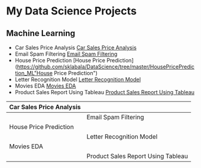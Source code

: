# My Data Science Projects 

## Machine Learning 
- Car Sales Price Analysis [Car Sales Price Analysis](https://github.com/sklabala/DataScience/tree/master/CarSalesPriceAnalysis "Car Sales Price Analysis")
- Email Spam Filtering [Email Spam Filtering](https://github.com/sklabala/DataScience/tree/master/EmailSpamFiltering "Email Spam Filtering")
- House Price Prediction   [House Price Prediction]
(https://github.com/sklabala/DataScience/tree/master/HousePricePrediction_ML"House Price Prediction")
- Letter Recognition Model [Letter Recognition Model](https://github.com/sklabala/DataScience/tree/master/LetterRecognitionModel "Letter Recognition Model")
- Movies EDA [Movies EDA](https://github.com/sklabala/DataScience/tree/master/Movies_EDA "Movies EDA")
- Product Sales Report Using Tableau [Product Sales Report Using Tableau](https://github.com/sklabala/DataScience/tree/master/ProductSalesReport_Tableau "Product Sales Report Using Tableau")

| Car Sales Price Analysis |  |
| ------------ | ------------ |
|   |Email Spam Filtering |   |
|  House Price Prediction |   |
|   |  Letter Recognition Model |
|Movies EDA |   |   
|  |Product Sales Report Using Tableau|
